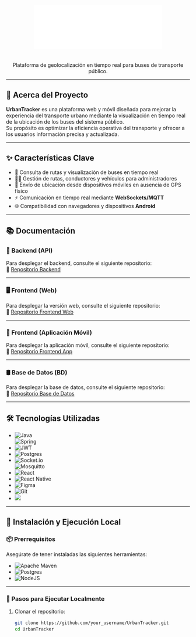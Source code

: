 <a name="readme-top"></a>

<!-- LOGO -->
<br />
<div align="center">
  <img src="logotipos/white-complete-logo.svg" alt="UrbanTracker Logo" width="350px" />
  </br>
  </br>
  <p align="center">
    Plataforma de geolocalización en tiempo real para buses de transporte público.
  </p>
</div>

---

## 📌 Acerca del Proyecto

**UrbanTracker** es una plataforma web y móvil diseñada para mejorar la experiencia del transporte urbano mediante la visualización en tiempo real de la ubicación de los buses del sistema público.  
Su propósito es optimizar la eficiencia operativa del transporte y ofrecer a los usuarios información precisa y actualizada.

---

## ✨ Características Clave

- 📍 Consulta de rutas y visualización de buses en tiempo real  
- 👨‍💼 Gestión de rutas, conductores y vehículos para administradores  
- 📱 Envío de ubicación desde dispositivos móviles en ausencia de GPS físico  
- ⚡ Comunicación en tiempo real mediante **WebSockets/MQTT**  
- 🌐 Compatibilidad con navegadores y dispositivos **Android**

---

## 📚 Documentación

### 📡 Backend (API)
Para desplegar el backend, consulte el siguiente repositorio:  
🔗 [Repositorio Backend](https://github.com/brayan-carvajal/urbantracker-api)

---

### 🖥️ Frontend (Web)
Para desplegar la versión web, consulte el siguiente repositorio:  
🔗 [Repositorio Frontend Web](https://github.com/brayan-carvajal/urbantracker-portal)

---

### 📱 Frontend (Aplicación Móvil)
Para desplegar la aplicación móvil, consulte el siguiente repositorio:  
🔗 [Repositorio Frontend App](https://github.com/brayan-carvajal/urbantracker-app)

---

### 🛢 Base de Datos (BD)
Para desplegar la base de datos, consulte el siguiente repositorio:  
🔗 [Repositorio Base de Datos](https://github.com/brayan-carvajal/urbantracker-db)

---

## 🛠️ Tecnologías Utilizadas

- ![Java](https://img.shields.io/badge/java-%23ED8B00.svg?style=for-the-badge&logo=openjdk&logoColor=white)  
  ![Spring](https://img.shields.io/badge/spring-%236DB33F.svg?style=for-the-badge&logo=spring&logoColor=white)
- ![JWT](https://img.shields.io/badge/JWT-black?style=for-the-badge&logo=JSON%20web%20tokens)
- ![Postgres](https://img.shields.io/badge/postgres-%23316192.svg?style=for-the-badge&logo=postgresql&logoColor=white)
- ![Socket.io](https://img.shields.io/badge/Socket.io-black?style=for-the-badge&logo=socket.io&badgeColor=010101)  
  ![Mosquitto](https://img.shields.io/badge/mosquitto-%233C5280.svg?style=for-the-badge&logo=eclipsemosquitto&logoColor=white)
- ![React](https://img.shields.io/badge/react-%2320232a.svg?style=for-the-badge&logo=react&logoColor=%2361DAFB)
- ![React Native](https://img.shields.io/badge/react_native-%2320232a.svg?style=for-the-badge&logo=react&logoColor=%2361DAFB)
- ![Figma](https://img.shields.io/badge/figma-%23F24E1E.svg?style=for-the-badge&logo=figma&logoColor=white)
- ![Git](https://img.shields.io/badge/git-%23F05033.svg?style=for-the-badge&logo=git&logoColor=white)
- <img src="https://cdn.prod.website-files.com/6050a76fa6a633d5d54ae714/657a891b7ab1d67f1349a3f8_img-logo-colors-2.png" width="90px" />

---

## 🚀 Instalación y Ejecución Local

### 📦 Prerrequisitos

Asegúrate de tener instaladas las siguientes herramientas:

- ![Apache Maven](https://img.shields.io/badge/Apache%20Maven-C71A36?style=for-the-badge&logo=Apache%20Maven&logoColor=white)
- ![Postgres](https://img.shields.io/badge/postgres-%23316192.svg?style=for-the-badge&logo=postgresql&logoColor=white)
- ![NodeJS](https://img.shields.io/badge/node.js-6DA55F?style=for-the-badge&logo=node.js&logoColor=white)

---

### 🧪 Pasos para Ejecutar Localmente

1. Clonar el repositorio:
   ```bash
   git clone https://github.com/your_username/UrbanTracker.git
   cd UrbanTracker
